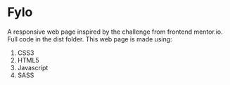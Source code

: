 # Fylo
A responsive web page inspired by the challenge from frontend mentor.io. Full code in the dist folder.
This web page is made using:
1. CSS3
2. HTML5
3. Javascript
4. SASS
